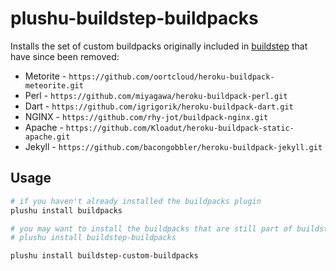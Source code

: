 # plushu-buildstep-buildpacks

Installs the set of custom buildpacks originally included in [buildstep][]
that have since been removed:

  * Metorite - `https://github.com/oortcloud/heroku-buildpack-meteorite.git`
  * Perl - `https://github.com/miyagawa/heroku-buildpack-perl.git`
  * Dart - `https://github.com/igrigorik/heroku-buildpack-dart.git`
  * NGINX - `https://github.com/rhy-jot/buildpack-nginx.git`
  * Apache - `https://github.com/Kloadut/heroku-buildpack-static-apache.git`
  * Jekyll - `https://github.com/bacongobbler/heroku-buildpack-jekyll.git`

[buildstep]: https://github.com/progrium/buildstep/

## Usage

```bash
# if you haven't already installed the buildpacks plugin
plushu install buildpacks

# you may want to install the buildpacks that are still part of buildstep:
# plushu install buildstep-buildpacks

plushu install buildstep-custom-buildpacks
```

